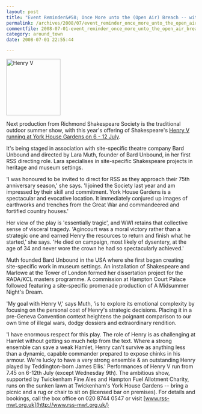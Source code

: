```yaml
---
layout: post
title: "Event Reminder&#58; Once More unto the (Open Air) Breach -- with Henry V"
permalink: /archives/2008/07/event_reminder_once_more_unto_the_open_air_breach.html
commentfile: 2008-07-01-event_reminder_once_more_unto_the_open_air_breach
category: around_town
date: 2008-07-01 22:55:44

---
```


<a href="/assets/images/2008/HV3sq.jpg"><img src="/assets/images/2008/HV3sq-thumb.jpg" width="144" height="150" alt="Henry V" class="photo right" /></a>

Next production from Richmond Shakespeare Society is the traditional outdoor summer show, with this year's offering of Shakespeare's [Henry V running at York House Gardens on 6 - 12 July](https://stmargarets.london/event/play/200705141889).

It's being staged in association with site-specific theatre company Bard Unbound and directed by Lara Muth, founder of Bard Unbound, in her first RSS directing role. Lara specialises in site-specific Shakespeare projects in heritage and museum settings.

'I was honoured to be invited to direct for RSS as they approach their 75th anniversary season,' she says. 'I joined the Society last year and am impressed by their skill and commitment. York House Gardens is a spectacular and evocative location. It immediately conjured up images of earthworks and trenches from the Great War and commandeered and fortified country houses.'

Her view of the play is 'essentially tragic', and WWI retains that collective sense of visceral tragedy. 'Agincourt was a moral victory rather than a strategic one and earned Henry the resources to return and finish what he started,' she says. 'He died on campaign, most likely of dysentery, at the age of 34 and never wore the crown he had so spectacularly achieved.'

Muth founded Bard Unbound in the USA where she first began creating site-specific work in museum settings. An installation of Shakespeare and Marlowe at the Tower of London formed her dissertation project for the RADA/KCL masters programme. A commission at Hampton Court Palace followed featuring a site-specific promenade production of A Midsummer Night's Dream.

'My goal with Henry V,' says Muth, 'is to explore its emotional complexity by focusing on the personal cost of Henry's strategic decisions. Placing it in a pre-Geneva Convention context heightens the poignant comparison to our own time of illegal wars, dodgy dossiers and extraordinary rendition.

'I have enormous respect for this play. The role of Henry is as challenging at Hamlet without getting so much help from the text. Where a strong ensemble can save a weak Hamlet, Henry can't survive as anything less than a dynamic, capable commander prepared to expose chinks in his armour. We're lucky to have a very strong ensemble & an outstanding Henry played by Teddington-born James Ellis.'
Performances of Henry V run from 7.45 on 6-12th July (except Wednesday 9th). The ambitious show, supported by Twickenham Fine Ales and Hampton Fuel Allotment Charity, runs on the sunken lawn at Twickenham's York House Gardens -- bring a picnic and a rug or chair to sit on (licensed bar on premises). For details and bookings, call the box office on 020 8744 0547 or visit [www.rss-mwt.org.uk](http://www.rss-mwt.org.uk/)
